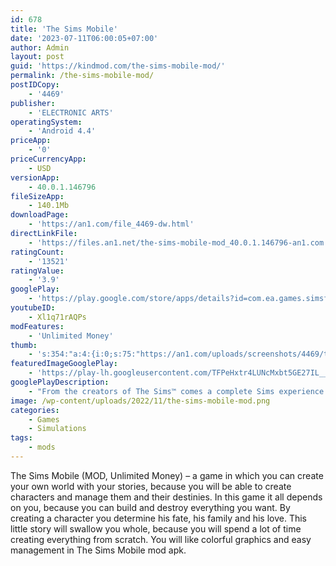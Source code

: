 ```yaml
---
id: 678
title: 'The Sims Mobile'
date: '2023-07-11T06:00:05+07:00'
author: Admin
layout: post
guid: 'https://kindmod.com/the-sims-mobile-mod/'
permalink: /the-sims-mobile-mod/
postIDCopy:
    - '4469'
publisher:
    - 'ELECTRONIC ARTS'
operatingSystem:
    - 'Android 4.4'
priceApp:
    - '0'
priceCurrencyApp:
    - USD
versionApp:
    - 40.0.1.146796
fileSizeApp:
    - 140.1Mb
downloadPage:
    - 'https://an1.com/file_4469-dw.html'
directLinkFile:
    - 'https://files.an1.net/the-sims-mobile-mod_40.0.1.146796-an1.com.apk'
ratingCount:
    - '13521'
ratingValue:
    - '3.9'
googlePlay:
    - 'https://play.google.com/store/apps/details?id=com.ea.games.simsfreeplay_row'
youtubeID:
    - Xl1q71rAQPs
modFeatures:
    - 'Unlimited Money'
thumb:
    - 's:354:"a:4:{i:0;s:75:"https://an1.com/uploads/screenshots/4469/thumbs/the-sims-mobile-758264.webp";i:1;s:75:"https://an1.com/uploads/screenshots/4469/thumbs/the-sims-mobile-334443.webp";i:2;s:75:"https://an1.com/uploads/screenshots/4469/thumbs/the-sims-mobile-938661.webp";i:3;s:75:"https://an1.com/uploads/screenshots/4469/thumbs/the-sims-mobile-490777.webp";}";'
featuredImageGooglePlay:
    - 'https://play-lh.googleusercontent.com/TFPeHxtr4LUNcMxbt5GE27IL__yucGJ7Z-w2eS-wVAkZLeLgHbVoPFI7C0VJxcEffg'
googlePlayDescription:
    - "From the creators of The Sims™ comes a complete Sims experience on mobile! Grow SimTown to expand your Sim community and create an entire town with your own style, personalities and dreams!\_Complete goals to earn Simoleons and pick up rewards along the way. Keep your Sims happy and watch them thrive as you help them live a fun and fulfilled life!SIM-ULATING POSSIBILITIES.From head to toe – and floor to ceiling – customize every aspect of your Sims’ lives! Keep up to 34 Sims looking stylish, and design and build their dream homes complete with swimming pools, multiple floors and incredible decor. As you get more Sims and they start a family, expand your Sim Town with a pet store, car dealership, shopping mall, and even a private villa beach! Express yourself and tell your own Sims story by unleashing your inner architect and interior designer all at once. Visit your real friends’ Sim Towns, where you can form new relationships and compare your friends’ interior design skills against yours."
image: /wp-content/uploads/2022/11/the-sims-mobile-mod.png
categories:
    - Games
    - Simulations
tags:
    - mods
---
```


The Sims Mobile (MOD, Unlimited Money) – a game in which you can create your own world with your stories, because you will be able to create characters and manage them and their destinies. In this game it all depends on you, because you can build and destroy everything you want. By creating a character you determine his fate, his family and his love. This little story will swallow you whole, because you will spend a lot of time creating everything from scratch. You will like colorful graphics and easy management in The Sims Mobile mod apk.